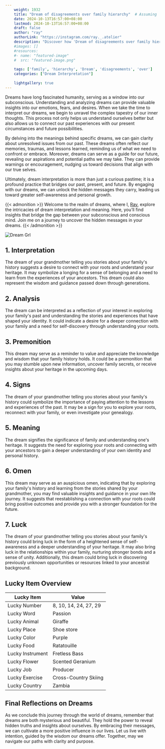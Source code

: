 ```yaml
---
    weight: 1932
    title: "Dream of disagreements over family hierarchy"  # Assuming 'title' column exists
    date: 2024-10-13T16:57:00+08:00
    lastmod: 2024-10-13T16:57:00+08:00
    draft: false
    author: "ray"
    authorLink: "https://instagram.com/ray._.atelier"
    description: "Discover how 'Dream of disagreements over family hierarchy' can interpret your future and uncover its significant meanings in your life."
    #images: []
    #resources:
    #- name: "featured-image"
    #  src: "featured-image.png"
    
    tags: ['family', 'hierarchy', 'Dream', 'disagreements', 'over']
    categories: ["Dream Interpretation"]
    
    lightgallery: true
---
```

    
Dreams have long fascinated humanity, serving as a window into our subconscious. Understanding and analyzing dreams can provide valuable insights into our emotions, fears, and desires. When we take the time to interpret our dreams, we begin to unravel the complex tapestry of our inner thoughts. This process not only helps us understand ourselves better but also allows us to connect our past experiences with our present circumstances and future possibilities.

By delving into the meanings behind specific dreams, we can gain clarity about unresolved issues from our past. These dreams often reflect our memories, traumas, and lessons learned, reminding us of what we need to confront or embrace. Moreover, dreams can serve as a guide for our future, revealing our aspirations and potential paths we may take. They can provide warnings or encouragement, nudging us toward decisions that align with our true selves.

Ultimately, dream interpretation is more than just a curious pastime; it is a profound practice that bridges our past, present, and future. By engaging with our dreams, we can unlock the hidden messages they carry, leading us toward greater self-awareness and personal growth.

{{< admonition >}}
Welcome to the realm of dreams, where I, [Ray](https://instagram.com/ray._.atelier), explore the intricacies of dream interpretation and meaning. Here, you’ll find insights that bridge the gap between your subconscious and conscious mind. Join me on a journey to uncover the hidden messages in your dreams.
{{< /admonition >}}

![Dream Grl](https://cdn.pixabay.com/photo/2017/11/02/03/35/gothic-2910057_1280.jpg "Dream Grl")

## 1. Interpretation
 The dream of your grandmother telling you stories about your family's history suggests a desire to connect with your roots and understand your heritage. It may symbolize a longing for a sense of belonging and a need to learn from the experiences of your ancestors. This dream could also represent the wisdom and guidance passed down through generations.

## 2. Analysis
 The dream can be interpreted as a reflection of your interest in exploring your family's past and understanding the stories and experiences that have shaped your identity. It could indicate a desire for a deeper connection with your family and a need for self-discovery through understanding your roots.

## 3. Premonition
 This dream may serve as a reminder to value and appreciate the knowledge and wisdom that your family history holds. It could be a premonition that you may stumble upon new information, uncover family secrets, or receive insights about your heritage in the upcoming days.

## 4. Signs
 The dream of your grandmother telling you stories about your family's history could symbolize the importance of paying attention to the lessons and experiences of the past. It may be a sign for you to explore your roots, reconnect with your family, or even investigate your genealogy.

## 5. Meaning
 The dream signifies the significance of family and understanding one's heritage. It suggests the need for exploring your roots and connecting with your ancestors to gain a deeper understanding of your own identity and personal history.

## 6. Omen
 This dream may serve as an auspicious omen, indicating that by exploring your family's history and learning from the stories shared by your grandmother, you may find valuable insights and guidance in your own life journey. It suggests that reestablishing a connection with your roots could bring positive outcomes and provide you with a stronger foundation for the future.

## 7. Luck
 The dream of your grandmother telling you stories about your family's history could bring luck in the form of a heightened sense of self-awareness and a deeper understanding of your heritage. It may also bring luck in the relationships within your family, nurturing stronger bonds and a sense of unity. Additionally, this dream could bring luck in discovering previously unknown opportunities or resources linked to your ancestral background.

## Lucky Item Overview
| Lucky Item          | Value              |
|---------------|--------------------|
| Lucky Number        | 8, 10, 14, 24, 27, 29  |
| Lucky Word          | Passion |
| Lucky Animal        | Giraffe |
| Lucky Place         | Shoe store     |
| Lucky Color         | Purple     |
| Lucky Food          | Ratatouille      |
| Lucky Instrument    | Fretless Bass |
| Lucky Flower        | Scented Geranium    |
| Lucky Job           | Producer       |
| Lucky Exercise      | Cross-Country Skiing  |
| Lucky Country       | Zambia    |


##  Final Reflections on Dreams

As we conclude this journey through the world of dreams, remember that dreams are both mysterious and beautiful. They hold the power to reveal hidden truths and insights about ourselves. By embracing their messages, we can cultivate a more positive influence in our lives. Let us live with intention, guided by the wisdom our dreams offer. Together, may we navigate our paths with clarity and purpose.
